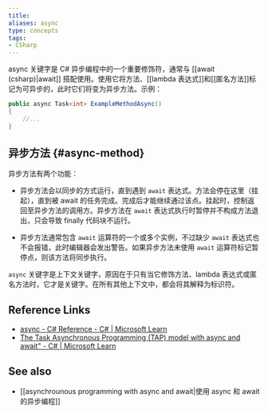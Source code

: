 ```yaml
---
title: 
aliases: async
type: concepts
tags: 
- CSharp 
---
```


async 关键字是 C# 异步编程中的一个重要修饰符，通常与 [[await (csharp)|await]] 搭配使用。使用它将方法、[[lambda 表达式]]和[[匿名方法]]标记为可异步的，此时它们将变为异步方法。示例：

```csharp
public async Task<int> ExampleMethodAsync()
{
    //...
}
```

## 异步方法 {#async-method}

异步方法有两个功能：

- 异步方法会以同步的方式运行，直到遇到 `await` 表达式。方法会停在这里（挂起），直到被 await 的任务完成。完成后才能继续通过该点。挂起时，控制返回至异步方法的调用方。异步方法在 `await` 表达式执行时暂停并不构成方法退出，只会导致 finally 代码块不运行。

- 异步方法通常包含 `await` 运算符的一个或多个实例，不过缺少 `await` 表达式也不会报错，此时编辑器会发出警告。如果异步方法未使用 `await` 运算符标记暂停点，则该方法将同步执行。

`async` 关键字是上下文关键字，原因在于只有当它修饰方法、lambda 表达式或匿名方法时，它才是关键字。在所有其他上下文中，都会将其解释为标识符。

## Reference Links

- [async - C# Reference - C# | Microsoft Learn](https://learn.microsoft.com/en-gb/dotnet/csharp/language-reference/keywords/async)
- [The Task Asynchronous Programming (TAP) model with async and await" - C# | Microsoft Learn](https://learn.microsoft.com/en-gb/dotnet/csharp/asynchronous-programming/task-asynchronous-programming-model#BKMK_AsyncandAwait)

## See also

- [[asynchrounous programming with async and await|使用 async 和 await 的异步编程]]